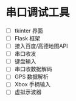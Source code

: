 # 串口调试工具

- [ ] tkinter 界面
- [ ] Flask 框架
- [ ] 接入百度/高德地图API
- [ ] 串口收发
- [ ] 键盘输入
- [ ] 串口收数据解码
- [ ] GPS 数据解析
- [ ] Xbox 手柄输入
- [ ] 虚拟示波器